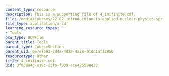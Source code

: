 ```yaml
---
content_type: resource
description: This is a supporting file of 4_inifinite.cdf.
file: /media/courses/22-02-introduction-to-applied-nuclear-physics-spring-2012/3f03894de19c23f6f939cce42559ee33_4_inifinite.cdf
file_type: application/x-cdf
learning_resource_types:
- Tools
ocw_type: OCWFile
parent_title: Tools
parent_type: CourseSection
parent_uid: 0e7e7681-cd4a-4d20-4a28-01dd1af12950
resourcetype: Other
title: 4_inifinite.cdf
uid: 3f03894d-e19c-23f6-f939-cce42559ee33
---
```

